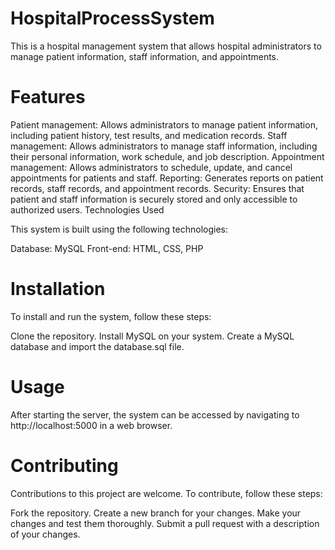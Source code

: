 # HospitalProcessSystem
 
This is a hospital management system that allows hospital administrators to manage patient information, staff information, and appointments.

# Features

Patient management: Allows administrators to manage patient information, including patient history, test results, and medication records.
Staff management: Allows administrators to manage staff information, including their personal information, work schedule, and job description.
Appointment management: Allows administrators to schedule, update, and cancel appointments for patients and staff.
Reporting: Generates reports on patient records, staff records, and appointment records.
Security: Ensures that patient and staff information is securely stored and only accessible to authorized users.
Technologies Used

This system is built using the following technologies:

Database: MySQL
Front-end: HTML, CSS, PHP

# Installation

To install and run the system, follow these steps:

Clone the repository.
Install  MySQL on your system.
Create a MySQL database and import the database.sql file.


# Usage

After starting the server, the system can be accessed by navigating to http://localhost:5000 in a web browser.

# Contributing

Contributions to this project are welcome. To contribute, follow these steps:

Fork the repository.
Create a new branch for your changes.
Make your changes and test them thoroughly.
Submit a pull request with a description of your changes.

